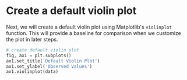 # Create a default violin plot

Next, we will create a default violin plot using Matplotlib's `violinplot` function. This will provide a baseline for comparison when we customize the plot in later steps.

```python
# create default violin plot
fig, ax1 = plt.subplots()
ax1.set_title('Default Violin Plot')
ax1.set_ylabel('Observed Values')
ax1.violinplot(data)
```
